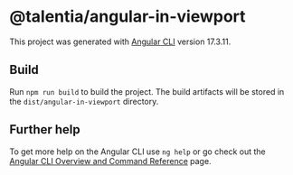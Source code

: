 # @talentia/angular-in-viewport

This project was generated with [Angular CLI](https://github.com/angular/angular-cli) version 17.3.11.

## Build

Run `npm run build` to build the project. The build artifacts will be stored in the `dist/angular-in-viewport` directory.

## Further help

To get more help on the Angular CLI use `ng help` or go check out the [Angular CLI Overview and Command Reference](https://angular.io/cli) page.
